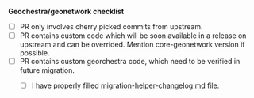**Geochestra/geonetwork checklist**
<!--- In order to ease future geonetwork migration : -->

- [ ] PR only involves cherry picked commits from upstream.
- [ ] PR contains custom code which will be soon available in a release on upstream and can be overrided. Mention core-geonetwork version if possible.
- [ ] PR contains custom georchestra code, which need to be verified in future migration.
  -  [ ] I have properly filled [migration-helper-changelog.md](..%2Fgeorchestra-migration%2Fmigration-helper-changelog.md) file.

